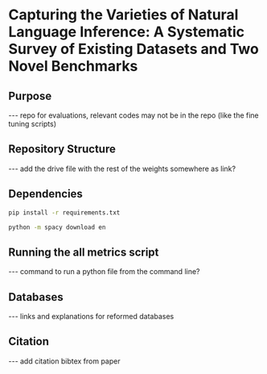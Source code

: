 # Capturing the Varieties of Natural Language Inference: A Systematic Survey of Existing Datasets and Two Novel Benchmarks

## Purpose
--- repo for evaluations, relevant codes may not be in the repo (like the fine tuning scripts)

## Repository Structure
--- add the drive file with the rest of the weights somewhere as link?

## Dependencies
```bash
pip install -r requirements.txt
```
```bash
python -m spacy download en
```

## Running the all metrics script
--- command to run a python file from the command line?

## Databases
--- links and explanations for reformed databases

## Citation
--- add citation bibtex from paper
